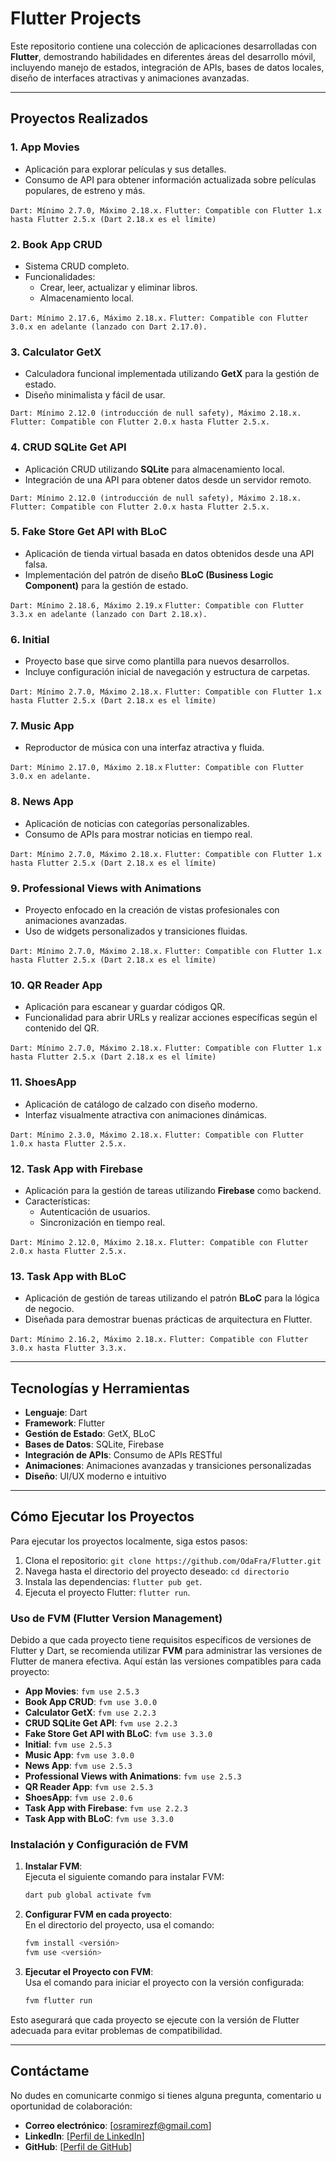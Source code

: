 # Flutter Projects

Este repositorio contiene una colección de aplicaciones desarrolladas con **Flutter**, demostrando habilidades en diferentes áreas del desarrollo móvil, incluyendo manejo de estados, integración de APIs, bases de datos locales, diseño de interfaces atractivas y animaciones avanzadas.

---

## Proyectos Realizados

### 1. **App Movies**

- Aplicación para explorar películas y sus detalles.
- Consumo de API para obtener información actualizada sobre películas populares, de estreno y más.

 `Dart: Mínimo 2.7.0, Máximo 2.18.x.`
 `Flutter: Compatible con Flutter 1.x hasta Flutter 2.5.x (Dart 2.18.x es el límite)`

### 2. **Book App CRUD**

- Sistema CRUD completo.
- Funcionalidades:
  - Crear, leer, actualizar y eliminar libros.
  - Almacenamiento local.

`Dart: Mínimo 2.17.6, Máximo 2.18.x.`
`Flutter: Compatible con Flutter 3.0.x en adelante (lanzado con Dart 2.17.0).`

### 3. **Calculator GetX**

- Calculadora funcional implementada utilizando **GetX** para la gestión de estado.
- Diseño minimalista y fácil de usar.

`Dart: Mínimo 2.12.0 (introducción de null safety), Máximo 2.18.x.`
`Flutter: Compatible con Flutter 2.0.x hasta Flutter 2.5.x.`

### 4. **CRUD SQLite Get API**

- Aplicación CRUD utilizando **SQLite** para almacenamiento local.
- Integración de una API para obtener datos desde un servidor remoto.

`Dart: Mínimo 2.12.0 (introducción de null safety), Máximo 2.18.x.`
`Flutter: Compatible con Flutter 2.0.x hasta Flutter 2.5.x.`

### 5. **Fake Store Get API with BLoC**

- Aplicación de tienda virtual basada en datos obtenidos desde una API falsa.
- Implementación del patrón de diseño **BLoC (Business Logic Component)** para la gestión de estado.

`Dart: Mínimo 2.18.6, Máximo 2.19.x`
`Flutter: Compatible con Flutter 3.3.x en adelante (lanzado con Dart 2.18.x).`

### 6. **Initial**

- Proyecto base que sirve como plantilla para nuevos desarrollos.
- Incluye configuración inicial de navegación y estructura de carpetas.

`Dart: Mínimo 2.7.0, Máximo 2.18.x.`
`Flutter: Compatible con Flutter 1.x hasta Flutter 2.5.x (Dart 2.18.x es el límite)`

### 7. **Music App**

- Reproductor de música con una interfaz atractiva y fluida.

`Dart: Mínimo 2.17.0, Máximo 2.18.x`
`Flutter: Compatible con Flutter 3.0.x en adelante.`

### 8. **News App**

- Aplicación de noticias con categorías personalizables.
- Consumo de APIs para mostrar noticias en tiempo real.

`Dart: Mínimo 2.7.0, Máximo 2.18.x.`
`Flutter: Compatible con Flutter 1.x hasta Flutter 2.5.x (Dart 2.18.x es el límite)`

### 9. **Professional Views with Animations**

- Proyecto enfocado en la creación de vistas profesionales con animaciones avanzadas.
- Uso de widgets personalizados y transiciones fluidas.

`Dart: Mínimo 2.7.0, Máximo 2.18.x.`
`Flutter: Compatible con Flutter 1.x hasta Flutter 2.5.x (Dart 2.18.x es el límite)`

### 10. **QR Reader App**

- Aplicación para escanear y guardar códigos QR.
- Funcionalidad para abrir URLs y realizar acciones específicas según el contenido del QR.

`Dart: Mínimo 2.7.0, Máximo 2.18.x.`
`Flutter: Compatible con Flutter 1.x hasta Flutter 2.5.x (Dart 2.18.x es el límite)`

### 11. **ShoesApp**

- Aplicación de catálogo de calzado con diseño moderno.
- Interfaz visualmente atractiva con animaciones dinámicas.

`Dart: Mínimo 2.3.0, Máximo 2.18.x.`
`Flutter: Compatible con Flutter 1.0.x hasta Flutter 2.5.x.`

### 12. **Task App with Firebase**

- Aplicación para la gestión de tareas utilizando **Firebase** como backend.
- Características:
  - Autenticación de usuarios.
  - Sincronización en tiempo real.

`Dart: Mínimo 2.12.0, Máximo 2.18.x.`
`Flutter: Compatible con Flutter 2.0.x hasta Flutter 2.5.x.`

### 13. **Task App with BLoC**

- Aplicación de gestión de tareas utilizando el patrón **BLoC** para la lógica de negocio.
- Diseñada para demostrar buenas prácticas de arquitectura en Flutter.

`Dart: Mínimo 2.16.2, Máximo 2.18.x.`
`Flutter: Compatible con Flutter 3.0.x hasta Flutter 3.3.x.`

---

## Tecnologías y Herramientas

- **Lenguaje**: Dart
- **Framework**: Flutter
- **Gestión de Estado**: GetX, BLoC
- **Bases de Datos**: SQLite, Firebase
- **Integración de APIs**: Consumo de APIs RESTful
- **Animaciones**: Animaciones avanzadas y transiciones personalizadas
- **Diseño**: UI/UX moderno e intuitivo

---

## Cómo Ejecutar los Proyectos

Para ejecutar los proyectos localmente, siga estos pasos:

1. Clona el repositorio: `git clone https://github.com/OdaFra/Flutter.git`
2. Navega hasta el directorio del proyecto deseado: `cd directorio`
3. Instala las dependencias: `flutter pub get`.
4. Ejecuta el proyecto Flutter: `flutter run`.

### Uso de FVM (Flutter Version Management)

Debido a que cada proyecto tiene requisitos específicos de versiones de Flutter y Dart, se recomienda utilizar **FVM** para administrar las versiones de Flutter de manera efectiva. Aquí están las versiones compatibles para cada proyecto:

- **App Movies**: `fvm use 2.5.3`
- **Book App CRUD**: `fvm use 3.0.0`
- **Calculator GetX**: `fvm use 2.2.3`
- **CRUD SQLite Get API**: `fvm use 2.2.3`
- **Fake Store Get API with BLoC**: `fvm use 3.3.0`
- **Initial**: `fvm use 2.5.3`
- **Music App**: `fvm use 3.0.0`
- **News App**: `fvm use 2.5.3`
- **Professional Views with Animations**: `fvm use 2.5.3`
- **QR Reader App**: `fvm use 2.5.3`
- **ShoesApp**: `fvm use 2.0.6`
- **Task App with Firebase**: `fvm use 2.2.3`
- **Task App with BLoC**: `fvm use 3.3.0`

### Instalación y Configuración de FVM

1. **Instalar FVM**:  
   Ejecuta el siguiente comando para instalar FVM:  

   ```bash
   dart pub global activate fvm
   ```

2. **Configurar FVM en cada proyecto**:  
   En el directorio del proyecto, usa el comando:  

   ```bash
   fvm install <versión>
   fvm use <versión>
   ```

3. **Ejecutar el Proyecto con FVM**:  
   Usa el comando para iniciar el proyecto con la versión configurada:  

   ```bash
   fvm flutter run
   ```

Esto asegurará que cada proyecto se ejecute con la versión de Flutter adecuada para evitar problemas de compatibilidad.

---

## Contáctame

No dudes en comunicarte conmigo si tienes alguna pregunta, comentario u oportunidad de colaboración:

- **Correo electrónico**: [osramirezf@gmail.com]
- **LinkedIn**: [[Perfil de LinkedIn](https://www.linkedin.com/in/oscar-ramirez-franco/)]
- **GitHub**: [[Perfil de GitHub](https://github.com/OdaFra)]
